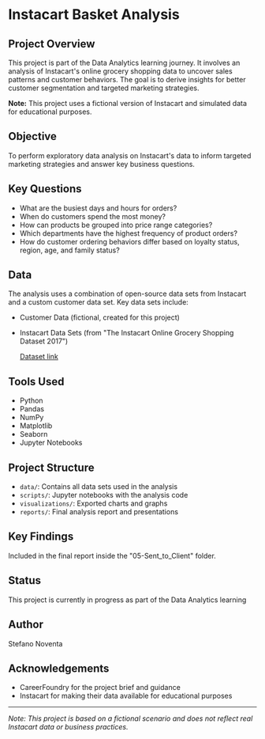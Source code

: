 # Instacart Basket Analysis

## Project Overview
This project is part of the Data Analytics learning journey. It involves an analysis of Instacart's online grocery shopping data to uncover sales patterns and customer behaviors. The goal is to derive insights for better customer segmentation and targeted marketing strategies.

**Note:** This project uses a fictional version of Instacart and simulated data for educational purposes.

## Objective
To perform exploratory data analysis on Instacart's data to inform targeted marketing strategies and answer key business questions.

## Key Questions
- What are the busiest days and hours for orders?
- When do customers spend the most money?
- How can products be grouped into price range categories?
- Which departments have the highest frequency of product orders?
- How do customer ordering behaviors differ based on loyalty status, region, age, and family status?

## Data
The analysis uses a combination of open-source data sets from Instacart and a custom customer data set. Key data sets include:
- Customer Data (fictional, created for this project)
- Instacart Data Sets (from "The Instacart Online Grocery Shopping Dataset 2017")

  [Dataset link](https://www.kaggle.com/datasets/psparks/instacart-market-basket-analysis/data)

## Tools Used
- Python
- Pandas
- NumPy
- Matplotlib
- Seaborn
- Jupyter Notebooks

## Project Structure
- `data/`: Contains all data sets used in the analysis
- `scripts/`: Jupyter notebooks with the analysis code
- `visualizations/`: Exported charts and graphs
- `reports/`: Final analysis report and presentations

## Key Findings
Included in the final report inside the "05-Sent_to_Client" folder. 

## Status
This project is currently in progress as part of the Data Analytics learning 

## Author
Stefano Noventa

## Acknowledgements
- CareerFoundry for the project brief and guidance
- Instacart for making their data available for educational purposes

---

*Note: This project is based on a fictional scenario and does not reflect real Instacart data or business practices.*

